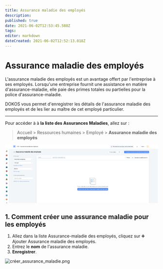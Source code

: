 ```yaml
---
title: Assurance maladie des employés
description: 
published: true
date: 2021-06-02T12:53:45.588Z
tags: 
editor: markdown
dateCreated: 2021-06-02T12:52:13.018Z
---
```


# Assurance maladie des employés

L'assurance maladie des employés est un avantage offert par l'entreprise à ses employés. Lorsqu'une entreprise fournit une assistance en matière d'assurance-maladie, elle paie des primes totales ou partielles pour la police d'assurance-maladie.

DOKOS vous permet d'enregistrer les détails de l'assurance maladie des employés et de les lier au maître de cet employé particulier.

---

Pour accéder à à **la liste des Assurances Maladies**, allez sur :

> Accueil > Ressources humaines > Employé > **Assurance maladie des employés**

![liste_assurance_maladie.png](/content/rh/health-insurance/liste_assurance_maladie.png)

## 1. Comment créer une assurance maladie pour les employés

1. Allez dans la liste Assurance-maladie des employés, cliquez sur :heavy_plus_sign: Ajouter Assurance maladie des employés.
2. Entrez le **nom** de l'assurance maladie.
3. **Enregistrer**.

![créer_assurance_maladie.png](/content/rh/health-insurance/créer_assurance_maladie.png)